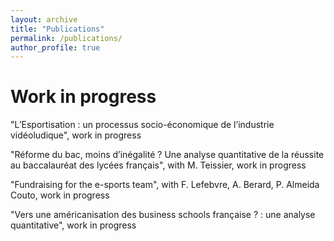 ```yaml
---
layout: archive
title: "Publications"
permalink: /publications/
author_profile: true
---
```


Work in progress
======
"L’Esportisation : un processus socio-économique de l’industrie vidéoludique", work in progress

"Réforme du bac, moins d’inégalité ? Une analyse quantitative de la réussite au baccalauréat des lycées français", with M. Teissier, work in progress

"Fundraising for the e-sports team", with F. Lefebvre, A. Berard, P. Almeida Couto, work in progress

"Vers une américanisation des business schools française ? : une analyse quantitative", work in progress
